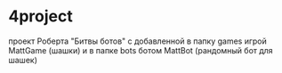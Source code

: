 # 4project
проект Роберта "Битвы ботов" с добавленной в папку games игрой MattGame (шашки) и в папке bots ботом MattBot (рандомный бот для шашек)
